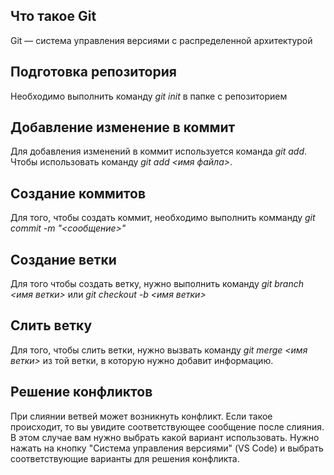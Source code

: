 ## Что такое Git

Git — система управления версиями с распределенной архитектурой

## Подготовка репозитория

Необходимо выполнить команду *git init* в папке с репозиторием

## Добавление изменение в коммит

Для добавления изменений в коммит используется команда *git add*. Чтобы использовать команду *git add <имя файла>*.

## Создание коммитов

Для того, чтобы создать коммит, необходимо выполнить комманду *git commit -m "<сообщение>"*

## Создание ветки

Для того чтобы создать ветку, нужно выполнить команду *git branch <имя ветки>* или *git checkout -b <имя ветки>*

## Слить ветку 

Для того, чтобы слить ветки, нужно вызвать команду *git merge <имя ветки>* из той ветки, в которую нужно добавит информацию.

## Решение конфликтов

При слиянии ветвей может возникнуть конфликт. Если такое происходит, то вы увидите соответствующее сообщение после слияния. В этом случае вам нужно выбрать какой вариант использовать. Нужно нажать на кнопку "Система управления версиями" (VS Code) и выбрать соответствующие варианты для решения конфликта.